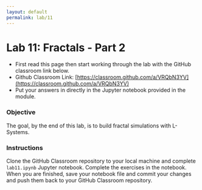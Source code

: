 ```yaml
---
layout: default
permalink: lab/11
---
```


# Lab 11: Fractals - Part 2

* First read this page then start working through the lab with the GitHub classroom link below.
* Github Classroom Link: [https://classroom.github.com/a/VRQbN3YV](https://classroom.github.com/a/VRQbN3YV)
* Put your answers in directly in the Jupyter notebook provided in the module.

### Objective

The goal, by the end of this lab, is to build fractal simulations with L-Systems.

### Instructions

Clone the GitHub Classroom repository to your local machine and complete `lab11.ipynb` Jupyter notebook. Complete the exercises in the notebook. When you are finished, save your notebook file and commit your changes and push them back to your GitHub Classroom repository. 



